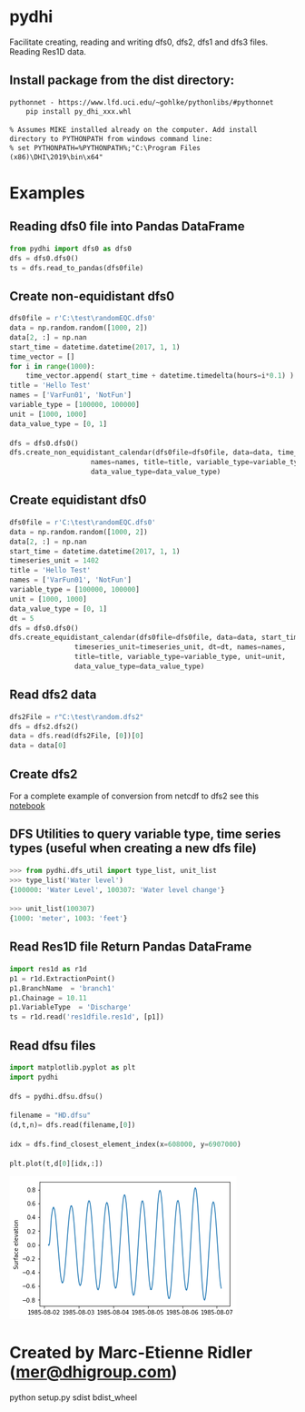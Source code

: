 # pydhi
Facilitate creating, reading and writing dfs0, dfs2, dfs1 and dfs3 files. Reading Res1D data.

## Install package from the dist directory:
	pythonnet - https://www.lfd.uci.edu/~gohlke/pythonlibs/#pythonnet
        pip install py_dhi_xxx.whl

	% Assumes MIKE installed already on the computer. Add install directory to PYTHONPATH from windows command line:
	% set PYTHONPATH=%PYTHONPATH%;"C:\Program Files (x86)\DHI\2019\bin\x64"

# Examples

## Reading dfs0 file into Pandas DataFrame
```python
from pydhi import dfs0 as dfs0
dfs = dfs0.dfs0()
ts = dfs.read_to_pandas(dfs0file)
```

## Create non-equidistant dfs0
```python
dfs0file = r'C:\test\randomEQC.dfs0'
data = np.random.random([1000, 2])
data[2, :] = np.nan
start_time = datetime.datetime(2017, 1, 1)
time_vector = []
for i in range(1000):
	time_vector.append( start_time + datetime.timedelta(hours=i*0.1) )
title = 'Hello Test'
names = ['VarFun01', 'NotFun']
variable_type = [100000, 100000]
unit = [1000, 1000]
data_value_type = [0, 1]

dfs = dfs0.dfs0()
dfs.create_non_equidistant_calendar(dfs0file=dfs0file, data=data, time_vector=time_vector,
				    names=names, title=title, variable_type=variable_type, unit=unit,
				    data_value_type=data_value_type)
```

## Create equidistant dfs0
```python
dfs0file = r'C:\test\randomEQC.dfs0'
data = np.random.random([1000, 2])
data[2, :] = np.nan
start_time = datetime.datetime(2017, 1, 1)
timeseries_unit = 1402
title = 'Hello Test'
names = ['VarFun01', 'NotFun']
variable_type = [100000, 100000]
unit = [1000, 1000]
data_value_type = [0, 1]
dt = 5
dfs = dfs0.dfs0()
dfs.create_equidistant_calendar(dfs0file=dfs0file, data=data, start_time=start_time,
				timeseries_unit=timeseries_unit, dt=dt, names=names,
				title=title, variable_type=variable_type, unit=unit,
				data_value_type=data_value_type)
```

## Read dfs2 data
```python
dfs2File = r"C:\test\random.dfs2"
dfs = dfs2.dfs2()
data = dfs.read(dfs2File, [0])[0]
data = data[0]
```

## Create dfs2
For a complete example of conversion from netcdf to dfs2 see this [notebook](notebooks/Sea%20surface%20temperature%20-%20dfs2.ipynb)

## DFS Utilities to query variable type, time series types (useful when creating a new dfs file)
```python
>>> from pydhi.dfs_util import type_list, unit_list
>>> type_list('Water level')
{100000: 'Water Level', 100307: 'Water level change'}

>>> unit_list(100307)
{1000: 'meter', 1003: 'feet'}
```

## Read Res1D file Return Pandas DataFrame
```python
import res1d as r1d
p1 = r1d.ExtractionPoint()
p1.BranchName  = 'branch1'
p1.Chainage = 10.11
p1.VariableType  = 'Discharge'
ts = r1d.read('res1dfile.res1d', [p1])
```

## Read dfsu files
```python
import matplotlib.pyplot as plt
import pydhi

dfs = pydhi.dfsu.dfsu()

filename = "HD.dfsu"
(d,t,n)= dfs.read(filename,[0])

idx = dfs.find_closest_element_index(x=608000, y=6907000)

plt.plot(t,d[0][idx,:])
```
![Timeseries](images/dfsu_ts.png)

# Created by Marc-Etienne Ridler (mer@dhigroup.com)
python setup.py sdist bdist_wheel


